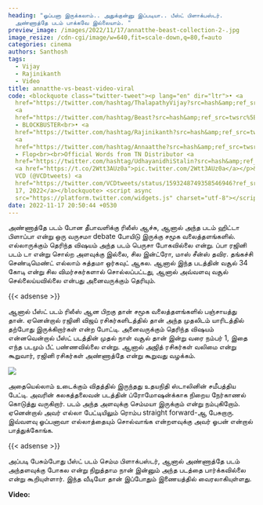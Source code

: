 ```yaml
---
heading: "ஓப்பனா இருக்கலாம்.. அதுக்குன்னு இப்படியா.. பீஸ்ட் பிளாக்பஸ்டர்.
  அண்ணாத்தே படம் பாக்கவே இல்லையாம். "
preview_image: /images/2022/11/17/annatthe-beast-collection-2-.jpg
image_resize: /cdn-cgi/image/w=640,fit=scale-down,q=80,f=auto
categories: cinema
authors: Santhosh
tags:
  - Vijay
  - Rajinikanth
  - Video
title: annatthe-vs-beast-video-viral
code: <blockquote class="twitter-tweet"><p lang="en" dir="ltr">• <a
  href="https://twitter.com/hashtag/ThalapathyVijay?src=hash&amp;ref_src=twsrc%5Etfw">#ThalapathyVijay</a>&#39;s
  <a
  href="https://twitter.com/hashtag/Beast?src=hash&amp;ref_src=twsrc%5Etfw">#Beast</a>
  - BLOCKBUSTER<br>• <a
  href="https://twitter.com/hashtag/Rajinikanth?src=hash&amp;ref_src=twsrc%5Etfw">#Rajinikanth</a>&#39;s
  <a
  href="https://twitter.com/hashtag/Annaatthe?src=hash&amp;ref_src=twsrc%5Etfw">#Annaatthe</a>
  - Flop<br><br>Official Words from TN Distributor <a
  href="https://twitter.com/hashtag/UdhayanidhiStalin?src=hash&amp;ref_src=twsrc%5Etfw">#UdhayanidhiStalin</a>
  <a href="https://t.co/2Wtt3AUz0a">pic.twitter.com/2Wtt3AUz0a</a></p>&mdash;
  VCD (@VCDtweets) <a
  href="https://twitter.com/VCDtweets/status/1593248749358546946?ref_src=twsrc%5Etfw">November
  17, 2022</a></blockquote> <script async
  src="https://platform.twitter.com/widgets.js" charset="utf-8"></script>
date: 2022-11-17 20:50:44 +0530
---
```

அண்ணாத்தே படம் போன தீபாவளிக்கு ரிலீஸ் ஆச்சு, ஆனால் அந்த படம் ஹிட்டா பிளாப்பா என்று ஒரு வருசமா debate போயிடு இருக்கு சமூக வலைத்தளங்களில். எல்லாருக்கும் தெரிந்த விஷயம் அந்த படம் பெருசா போகவில்லை என்று. ப்பா ரஜினி படம் டா என்று சொல்ற அளவுக்கு இல்லை, சில இன்ட்ரோ, மாஸ் சீன்ஸ் தவிர. தங்கச்சி செண்டிமெண்ட் எல்லாம் சுத்தமா ஒர்கவுட் ஆகல. ஆனால் இந்த படத்தின் வசூல் 34 கோடி என்று சில விமர்சகர்களால் சொல்லப்பட்டது, ஆனால் அவ்வளவு வசூல் செல்லைய்யவில்லை என்பது அனைவருக்கும் தெரியும்.

{{< adsense >}}

ஆனால் பீஸ்ட் படம் ரிலீஸ் ஆன பிறகு தான் சமூக வலைத்தளங்களில் பஞ்சாயத்து தான். ஏனென்றால் ரஜினி விஜய் ரசிகர்களிடத்தில் தான் அந்த முதலிடம் யாரிடத்தில் தற்போது இருக்கிறார்கள் என்ற போட்டி. அனைவருக்கும் தெரிந்த விஷயம் என்னவென்றால் பீஸ்ட் படத்தின் முதல் நாள் வசூல் தான் இன்று வரை நம்பர் 1, இதை எந்த படமும் பீட் பண்ணவில்லை என்று. ஆனால் அஜித் ரசிகர்கள் வலிமை என்று கூறுவார், ரஜினி ரசிகர்கள் அண்ணாத்தே என்று கூறுவது வழக்கம்.

![](/images/2022/11/17/annatthe-beast-collection-1-.jpg)

அதையெல்லாம் உடைக்கும் விதத்தில் இருந்தது உதயநிதி ஸ்டாலினின் சமீபத்திய பேட்டி. அவரின் கலகத்தலைவன் படத்தின் ப்ரோமோஷன்க்காக நிறைய நேர்காணல் கொடுத்து வருகிறார். படம் அந்த அளவுக்கு செம்மயா இருக்கும் என்று நம்புகிறோம். ஏனென்றால் அவர் எல்லா பேட்டியிலும் ரொம்ப straight forward-ஆ பேசுறாரு. இவ்வளவு ஓப்பனாவா எல்லாத்தையும் சொல்வாங்க என்றளவுக்கு அவர் ஓபன் என்றால் பாத்துக்கோங்க.

{{< adsense >}}

அப்படி பேசும்போது பீஸ்ட் படம் செம்ம பிளாக்பஸ்டர், ஆனால் அண்ணாத்தே படம் அந்தளவுக்கு போகல என்று நிறுத்தாம நான் இன்னும் அந்த படத்தை பார்க்கவில்லை என்று கூறியுள்ளார். இந்த வீடியோ தான் இப்போதும் இணையத்தில் வைரலாகியுள்ளது.

**V﻿ideo:**